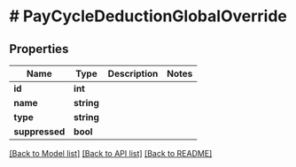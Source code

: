 # # PayCycleDeductionGlobalOverride

## Properties

Name | Type | Description | Notes
------------ | ------------- | ------------- | -------------
**id** | **int** |  |
**name** | **string** |  |
**type** | **string** |  |
**suppressed** | **bool** |  |

[[Back to Model list]](../../README.md#models) [[Back to API list]](../../README.md#endpoints) [[Back to README]](../../README.md)
